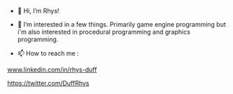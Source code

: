 - 👋 Hi, I’m Rhys!

- 👀 I’m interested in a few things. Primarily game engine programming but i'm also interested in procedural programming and graphics programming.

- 📫 How to reach me :

www.linkedin.com/in/rhys-duff

https://twitter.com/DuffRhys

